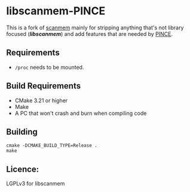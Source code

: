 # libscanmem-PINCE
This is a fork of [scanmem](https://github.com/scanmem/scanmem) mainly for stripping anything that's not library focused (***libscanmem***) and add features that are needed by [PINCE](https://github.com/korcankaraokcu/PINCE).

## Requirements
- `/proc` needs to be mounted.

## Build Requirements
- CMake 3.21 or higher
- Make
- A PC that won't crash and burn when compiling code

## Building
```
cmake -DCMAKE_BUILD_TYPE=Release .
make
```

## Licence:
LGPLv3 for libscanmem
